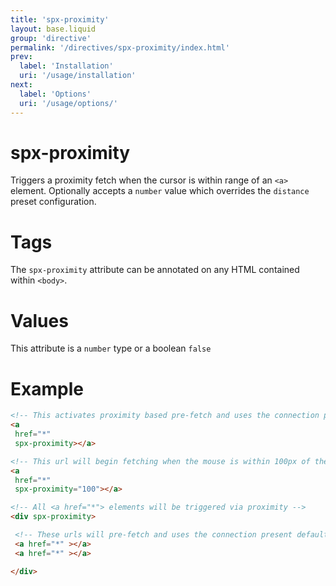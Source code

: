 ```yaml
---
title: 'spx-proximity'
layout: base.liquid
group: 'directive'
permalink: '/directives/spx-proximity/index.html'
prev:
  label: 'Installation'
  uri: '/usage/installation'
next:
  label: 'Options'
  uri: '/usage/options/'
---
```


# spx-proximity

Triggers a proximity fetch when the cursor is within range of an `<a>` element. Optionally accepts a `number` value which overrides the `distance` preset configuration.

# Tags

The `spx-proximity` attribute can be annotated on any HTML contained within `<body>`.

# Values

This attribute is a `number` type or a boolean `false`

# Example

<!-- prettier-ignore -->
```html
<!-- This activates proximity based pre-fetch and uses the connection present defaults -->
<a
 href="*"
 spx-proximity></a>

<!-- This url will begin fetching when the mouse is within 100px of the element -->
<a
 href="*"
 spx-proximity="100"></a>

<!-- All <a href="*"> elements will be triggered via proximity -->
<div spx-proximity>

 <!-- These urls will pre-fetch and uses the connection present defaults -->
 <a href="*" ></a>
 <a href="*" ></a>

</div>

```
